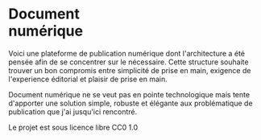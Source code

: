 # Document <br>numérique

Voici une plateforme de publication numérique dont l'architecture a été pensée afin de se concentrer sur le nécessaire. Cette structure souhaite trouver un bon compromis entre simplicité de prise en main, exigence de l'experience éditorial et plaisir de prise en main. 

Document numérique ne se veut pas en pointe technologique mais tente d'apporter une solution simple, robuste et élégante aux problématique de publication que j'ai jusqu'ici rencontré.

Le projet est sous licence libre CC0 1.0

